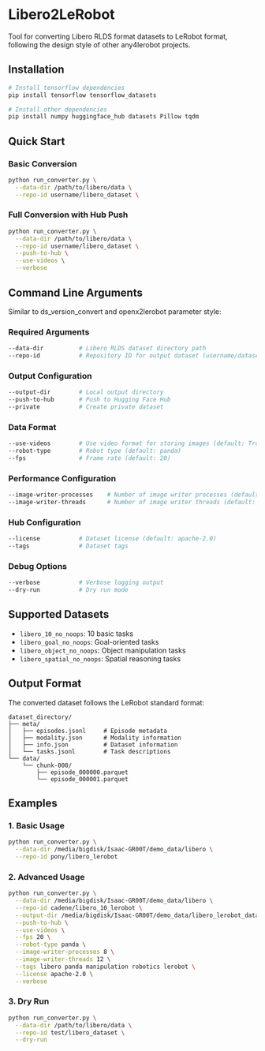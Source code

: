 # Libero2LeRobot

Tool for converting Libero RLDS format datasets to LeRobot format, following the design style of other any4lerobot projects.


## Installation

```bash
# Install tensorflow dependencies
pip install tensorflow tensorflow_datasets

# Install other dependencies
pip install numpy huggingface_hub datasets Pillow tqdm
```

## Quick Start

### Basic Conversion
```bash
python run_converter.py \
  --data-dir /path/to/libero/data \
  --repo-id username/libero_dataset \
```

### Full Conversion with Hub Push
```bash
python run_converter.py \
  --data-dir /path/to/libero/data \
  --repo-id username/libero_dataset \
  --push-to-hub \
  --use-videos \
  --verbose
```

## Command Line Arguments

Similar to ds_version_convert and openx2lerobot parameter style:

### Required Arguments
```bash
--data-dir          # Libero RLDS dataset directory path
--repo-id           # Repository ID for output dataset (username/dataset_name)
```

### Output Configuration
```bash
--output-dir        # Local output directory
--push-to-hub       # Push to Hugging Face Hub
--private           # Create private dataset
```

### Data Format
```bash
--use-videos        # Use video format for storing images (default: True)
--robot-type        # Robot type (default: panda)
--fps               # Frame rate (default: 20)
```

### Performance Configuration
```bash
--image-writer-processes    # Number of image writer processes (default: 5)
--image-writer-threads      # Number of image writer threads (default: 10)
```

### Hub Configuration
```bash
--license           # Dataset license (default: apache-2.0)
--tags              # Dataset tags
```

### Debug Options
```bash
--verbose           # Verbose logging output
--dry-run           # Dry run mode
```

## Supported Datasets

- `libero_10_no_noops`: 10 basic tasks
- `libero_goal_no_noops`: Goal-oriented tasks  
- `libero_object_no_noops`: Object manipulation tasks
- `libero_spatial_no_noops`: Spatial reasoning tasks

## Output Format

The converted dataset follows the LeRobot standard format:

```
dataset_directory/
├── meta/
│   ├── episodes.jsonl     # Episode metadata
│   ├── modality.json      # Modality information
│   ├── info.json          # Dataset information
│   └── tasks.jsonl        # Task descriptions
└── data/
    └── chunk-000/
        ├── episode_000000.parquet
        └── episode_000001.parquet
```

## Examples

### 1. Basic Usage
```bash
python run_converter.py \
  --data-dir /media/bigdisk/Isaac-GR00T/demo_data/libero \
  --repo-id pony/libero_lerobot
```

### 2. Advanced Usage
```bash
python run_converter.py \
  --data-dir /media/bigdisk/Isaac-GR00T/demo_data/libero \
  --repo-id cadene/libero_10_lerobot \
  --output-dir /media/bigdisk/Isaac-GR00T/demo_data/libero_lerobot_datasets \
  --push-to-hub \
  --use-videos \
  --fps 20 \
  --robot-type panda \
  --image-writer-processes 8 \
  --image-writer-threads 12 \
  --tags libero panda manipulation robotics lerobot \
  --license apache-2.0 \
  --verbose
```

### 3. Dry Run
```bash
python run_converter.py \
  --data-dir /path/to/libero/data \
  --repo-id test/libero_dataset \
  --dry-run
```
